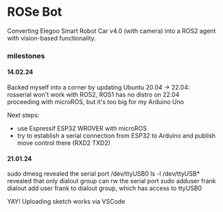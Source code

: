 

# ROSe Bot 
Converting Elegoo Smart Robot Car v4.0 (with camera) into a ROS2 agent with vision-based functionality.



### milestones

#### 14.02.24
Backed myself into a corner by updating Ubuntu 20.04 -> 22.04: <br>
rosserial won't work with ROS2, ROS1 has no distro on 22.04 <br>
proceeding with microROS, but it's too big for my Arduino Uno<br>

Next steps:
- use Espressif ESP32 WROVER with microROS
- try to establish a serial connection from ESP32 to Arduino and publish move control there (RXD2 TXD2)

#### 21.01.24
sudo dmesg
	revealed the serial port /dev/ttyUSB0
ls -l /dev/ttyUSB*
	revealed that only dialout group can rw the serial port
sudo adduser frank dialout
	add user frank to dialout group, which has access to ttyUSB0
	
YAY! Uploading sketch works via VSCode


